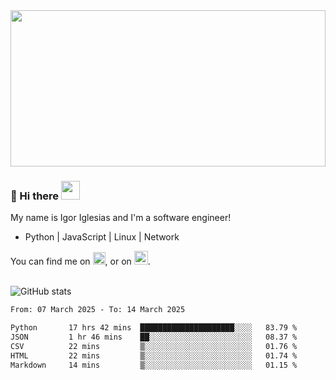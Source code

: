 <img src="https://c.tenor.com/KjVxfRrrncUAAAAd/matrix.gif" width="100%" height="250px">

### 🔭 Hi there <img src="https://raw.githubusercontent.com/MartinHeinz/MartinHeinz/master/wave.gif" width="30px">


My name is Igor Iglesias and I'm a software engineer!
<br>

<ul>
  <li>Python | JavaScript | Linux | Network </li>
</ul>
You can find me on <a href="https://twitter.com/IgorIglesias5"><img src="https://i.imgur.com/JLLlB5S.png" width="20px"></a>, or on <a href="https://www.linkedin.com/in/igor-iglesias-62478428/"><img src="https://i.imgur.com/PXyIkWx.png" width="22px"></a>.

<br>
<br>

![GitHub stats](https://github-readme-stats.vercel.app/api?username=igoiglesias&show_icons=true&count_private=true&theme=chartreuse-dark&hide_title=true)

<!--START_SECTION:waka-->

```txt
From: 07 March 2025 - To: 14 March 2025

Python       17 hrs 42 mins  █████████████████████░░░░   83.79 %
JSON         1 hr 46 mins    ██░░░░░░░░░░░░░░░░░░░░░░░   08.37 %
CSV          22 mins         ▒░░░░░░░░░░░░░░░░░░░░░░░░   01.76 %
HTML         22 mins         ▒░░░░░░░░░░░░░░░░░░░░░░░░   01.74 %
Markdown     14 mins         ▒░░░░░░░░░░░░░░░░░░░░░░░░   01.15 %
```

<!--END_SECTION:waka-->
